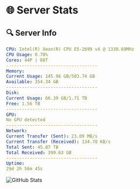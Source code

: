 # 🌐 Server Stats
## 🔍 Server Info
```yaml
CPU: Intel(R) Xeon(R) CPU E5-2699 v4 @ 1330.69MHz
CPU Usage: 0.70%
Cores: 44P | 88T
-----------------------------------
Memory:
Current Usage: 145.96 GB/503.74 GB
Available: 354.34 GB
-----------------------------------
Disk:
Current Usage: 66.39 GB/1.71 TB
Free: 1.56 TB
-----------------------------------
GPU:
No GPU detected
-----------------------------------
Network:
Current Transfer (Sent): 23.09 MB/s
Current Transfer (Received): 134.78 KB/s
Total Sent: 45.87 TB
Total Received: 399.63 GB
-----------------------------------
Uptime:
29d 2h 56m 45s
```
![GitHub Stats](https://img.shields.io/badge/Updated-2025-04-06_00:19:34-blue)